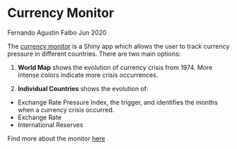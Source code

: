 Currency Monitor
================
Fernando Agustin Falbo
Jun 2020

The [currency
monitor](https://faf-econ.shinyapps.io/currency_crisis_monitor/) is a
Shiny app which allows the user to track currency pressure in different
countries. There are two main options:

1.  **World Map** shows the evolution of currency crisis from 1974. More
    intense colors indicate more crisis occurrences.

2.  **Individual Countries** shows the evolution of:

<!-- end list -->

  - Exchange Rate Pressure Index, the trigger, and identifies the months
    when a currency crisis occurred.
  - Exchange Rate
  - International Reserves

Find more about the monitor
[here](https://faf-econ.github.io/currency_crisis_monitor/methodology.html)
